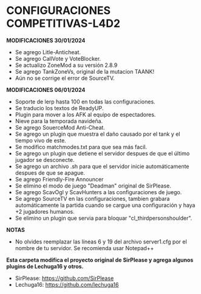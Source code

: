 # CONFIGURACIONES COMPETITIVAS-L4D2
 **MODIFICACIONES 30/01/2024**
 
 - Se agrego Litle-Anticheat.
 - Se agrego CallVote y VoteBlocker.
 - Se actualizo ZoneMod a su versión 2.8.9
 - Se agrego TankZoneVs, original de la mutacion TAANK!
 - Aún no se corrige el error de SourceTV.
 
 
 **MODIFICACIONES 06/01/2024**
 
 - Soporte de lerp hasta 100 en todas las configuraciones.
 - Se traducio los textos de ReadyUP.
 - Plugin para mover a los AFK al equipo de espectadores.
 - Nieve para la temporada navideña.
 - Se agrego SouerceMod Anti-Cheat.
 - Se agrego un plugin que muestra el daño causado por el tank y el tiempo vivo de este.
 - Se modifico matchmodes.txt para que sea más facil.
 - Se agrego un plugin que detiene el servidor despues de que el último jugador se desconecte.
 - Se agrego un archivo .sh para que el servidor inicie automáticamente despues de que se apague.
 - Se agrego Friendly-Fire Announcer
 - Se elimino el modo de juego "Deadman" original de SirPlease.
 - Se agrego ScavOgl y ScavHunters a las configuraciones de juego.
 - Se agrego SourceTV en las configuraciones, tambien grabara automáticamente la partida cuando se cargue una configuración y haya +2 jugadores humanos.
 - Se elimino un plugin que servia para bloquar "cl_thirdpersonshoulder". 
 
 **NOTAS**
 
 - No olvides reemplazar las líneas 6 y 19 del archivo server1.cfg por el nombre de tu servidor. Se recomienda usar Notepad++


**Esta carpeta modifica el proyecto original de SirPlease y agrega algunos plugins de Lechuga16 y otros.**
 
 - SirPlease: https://github.com/SirPlease
 - Lechuga16: https://github.com/lechuga16
 